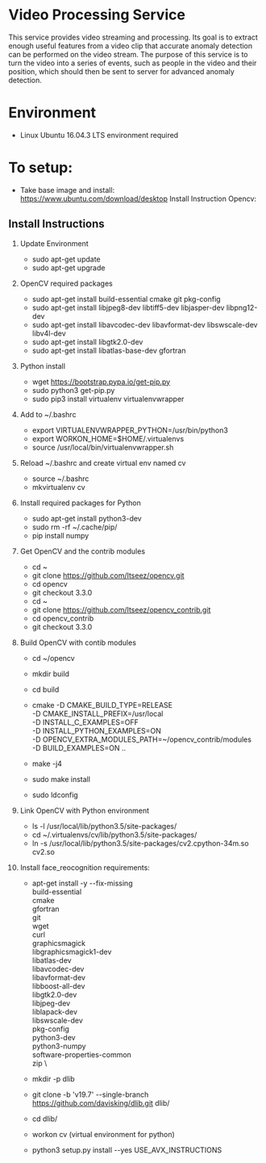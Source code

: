 # Video Processing Service 
This service provides video streaming and processing. Its goal is to extract enough useful features from a video clip that accurate anomaly detection can be performed on the video stream. The purpose of this service is to turn the video into a series of events, such as people in the video and their position, which should then be sent to server for advanced anomaly detection.

# Environment 
- Linux Ubuntu 16.04.3 LTS environment required 

# To setup:
- Take base image and install: https://www.ubuntu.com/download/desktop 
Install Instruction Opencv:

## Install Instructions 

1. Update Environment 
    - sudo apt-get update
    - sudo apt-get upgrade

2. OpenCV required packages 
    - sudo apt-get install build-essential cmake git pkg-config
    - sudo apt-get install libjpeg8-dev libtiff5-dev libjasper-dev libpng12-dev
    - sudo apt-get install libavcodec-dev libavformat-dev libswscale-dev libv4l-dev
    - sudo apt-get install libgtk2.0-dev
    - sudo apt-get install libatlas-base-dev gfortran

3. Python install
    - wget https://bootstrap.pypa.io/get-pip.py
    - sudo python3 get-pip.py
    - sudo pip3 install virtualenv virtualenvwrapper

4. Add to ~/.bashrc
    - export VIRTUALENVWRAPPER_PYTHON=/usr/bin/python3
    - export WORKON_HOME=$HOME/.virtualenvs
    - source /usr/local/bin/virtualenvwrapper.sh
5. Reload ~/.bashrc and create virtual env named cv
    - source ~/.bashrc
    - mkvirtualenv cv

6. Install required packages for Python
    - sudo apt-get install python3-dev
    - sudo rm -rf ~/.cache/pip/
    - pip install numpy

7. Get OpenCV and the contrib modules
    - cd ~
    - git clone https://github.com/Itseez/opencv.git
    - cd opencv
    - git checkout 3.3.0
    - cd ~
    - git clone https://github.com/Itseez/opencv_contrib.git
    - cd opencv_contrib
    - git checkout 3.3.0

8. Build OpenCV with contib modules
    - cd ~/opencv
    - mkdir build
    - cd build
    - cmake -D CMAKE_BUILD_TYPE=RELEASE \
	-D CMAKE_INSTALL_PREFIX=/usr/local \
	-D INSTALL_C_EXAMPLES=OFF \
	-D INSTALL_PYTHON_EXAMPLES=ON \
	-D OPENCV_EXTRA_MODULES_PATH=~/opencv_contrib/modules \
	-D BUILD_EXAMPLES=ON ..

    - make -j4
    - sudo make install
    - sudo ldconfig

9. Link OpenCV with Python environment
    - ls -l /usr/local/lib/python3.5/site-packages/
    - cd ~/.virtualenvs/cv/lib/python3.5/site-packages/
    - ln -s /usr/local/lib/python3.5/site-packages/cv2.cpython-34m.so cv2.so

10. Install face_reocognition requirements: 
    - apt-get install -y --fix-missing \
        build-essential \
        cmake \
        gfortran \
        git \
        wget \
        curl \
        graphicsmagick \
        libgraphicsmagick1-dev \
        libatlas-dev \
        libavcodec-dev \
        libavformat-dev \
        libboost-all-dev \
        libgtk2.0-dev \
        libjpeg-dev \
        liblapack-dev \
        libswscale-dev \
        pkg-config \
        python3-dev \
        python3-numpy \
        software-properties-common \
        zip \

    - mkdir -p dlib
    - git clone -b 'v19.7' --single-branch https://github.com/davisking/dlib.git dlib/
    - cd  dlib/ 
    - workon cv (virtual environment for python)
    - python3 setup.py install --yes USE_AVX_INSTRUCTIONS